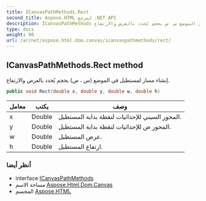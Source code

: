 ```yaml
---
title: ICanvasPathMethods.Rect
second_title: Aspose.HTML لمرجع .NET API
description: ICanvasPathMethods طريقة. إنشاء مسار لمستطيل في الموضع س  ص بحجم يُحدد بالعرض والارتفاع.
type: docs
weight: 90
url: /ar/net/aspose.html.dom.canvas/icanvaspathmethods/rect/
---
```

## ICanvasPathMethods.Rect method

إنشاء مسار لمستطيل في الموضع (س ، ص) بحجم يُحدد بالعرض والارتفاع.

```csharp
public void Rect(double x, double y, double w, double h)
```

| معامل | يكتب | وصف |
| --- | --- | --- |
| x | Double | المحور السيني للإحداثيات لنقطة بداية المستطيل. |
| y | Double | المحور ص للإحداثيات لنقطة بداية المستطيل. |
| w | Double | عرض المستطيل. |
| h | Double | ارتفاع المستطيل. |

### أنظر أيضا

* interface [ICanvasPathMethods](../)
* مساحة الاسم [Aspose.Html.Dom.Canvas](../../icanvaspathmethods/)
* المجسم [Aspose.HTML](../../../)


